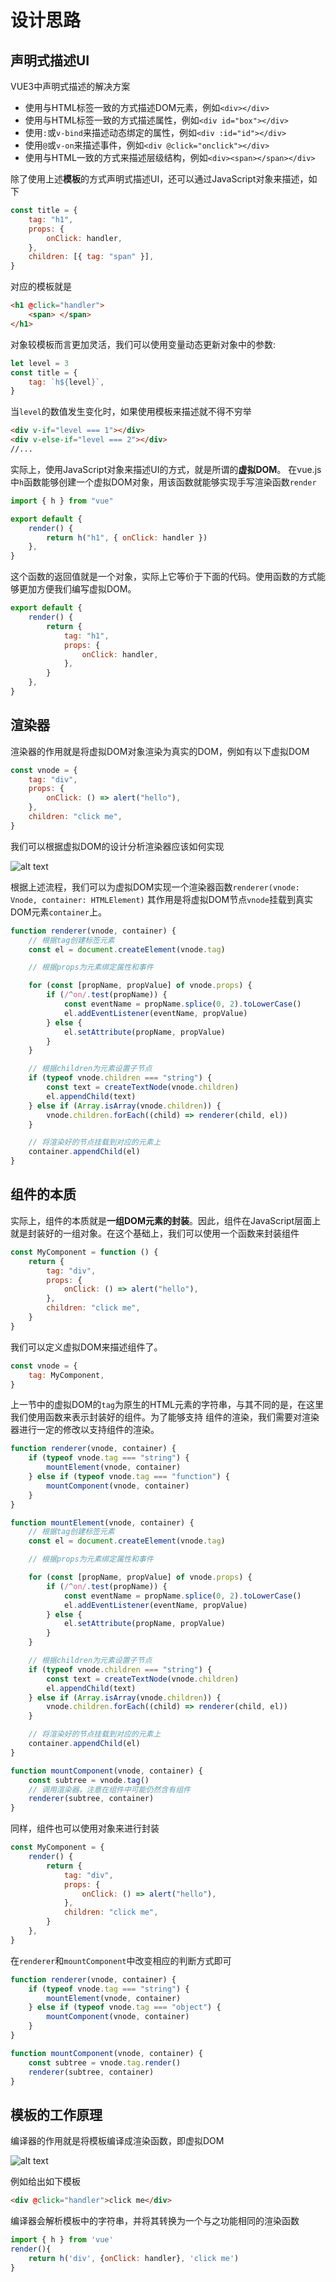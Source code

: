 # 设计思路

## 声明式描述UI

VUE3中声明式描述的解决方案

-   使用与HTML标签一致的方式描述DOM元素，例如`<div></div>`
-   使用与HTML标签一致的方式描述属性，例如`<div id="box"></div>`
-   使用`:`或`v-bind`来描述动态绑定的属性，例如`<div :id="id"></div>`
-   使用`@`或`v-on`来描述事件，例如`<div @click="onclick"></div>`
-   使用与HTML一致的方式来描述层级结构，例如`<div><span></span></div>`

除了使用上述**模板**的方式声明式描述UI，还可以通过JavaScript对象来描述，如下

```js
const title = {
    tag: "h1",
    props: {
        onClick: handler,
    },
    children: [{ tag: "span" }],
}
```

对应的模板就是

```html
<h1 @click="handler">
    <span> </span>
</h1>
```

对象较模板而言更加灵活，我们可以使用变量动态更新对象中的参数:

```js
let level = 3
const title = {
    tag: `h${level}`,
}
```

当`level`的数值发生变化时，如果使用模板来描述就不得不穷举

```html
<div v-if="level === 1"></div>
<div v-else-if="level === 2"></div>
//...
```

实际上，使用JavaScript对象来描述UI的方式，就是所谓的**虚拟DOM**。
在vue.js中`h`函数能够创建一个虚拟DOM对象，用该函数就能够实现手写渲染函数`render`

```js
import { h } from "vue"

export default {
    render() {
        return h("h1", { onClick: handler })
    },
}
```

这个函数的返回值就是一个对象，实际上它等价于下面的代码。使用函数的方式能够更加方便我们编写虚拟DOM。

```js
export default {
    render() {
        return {
            tag: "h1",
            props: {
                onClick: handler,
            },
        }
    },
}
```

## 渲染器

渲染器的作用就是将虚拟DOM对象渲染为真实的DOM，例如有以下虚拟DOM

```js
const vnode = {
    tag: "div",
    props: {
        onClick: () => alert("hello"),
    },
    children: "click me",
}
```

我们可以根据虚拟DOM的设计分析渲染器应该如何实现

![alt text](static/renderer.png)

根据上述流程，我们可以为虚拟DOM实现一个渲染器函数`renderer(vnode: Vnode, container: HTMLElement)`
其作用是将虚拟DOM节点`vnode`挂载到真实DOM元素`container`上。

```js
function renderer(vnode, container) {
    // 根据tag创建标签元素
    const el = document.createElement(vnode.tag)

    // 根据props为元素绑定属性和事件

    for (const [propName, propValue] of vnode.props) {
        if (/^on/.test(propName)) {
            const eventName = propName.splice(0, 2).toLowerCase()
            el.addEventListener(eventName, propValue)
        } else {
            el.setAttribute(propName, propValue)
        }
    }

    // 根据children为元素设置子节点
    if (typeof vnode.children === "string") {
        const text = createTextNode(vnode.children)
        el.appendChild(text)
    } else if (Array.isArray(vnode.children)) {
        vnode.children.forEach((child) => renderer(child, el))
    }

    // 将渲染好的节点挂载到对应的元素上
    container.appendChild(el)
}
```

## 组件的本质

实际上，组件的本质就是**一组DOM元素的封装**。因此，组件在JavaScript层面上就是封装好的一组对象。在这个基础上，我们可以使用一个函数来封装组件

```js
const MyComponent = function () {
    return {
        tag: "div",
        props: {
            onClick: () => alert("hello"),
        },
        children: "click me",
    }
}
```

我们可以定义虚拟DOM来描述组件了。

```js
const vnode = {
    tag: MyComponent,
}
```

上一节中的虚拟DOM的`tag`为原生的HTML元素的字符串，与其不同的是，在这里我们使用函数来表示封装好的组件。为了能够支持
组件的渲染，我们需要对渲染器进行一定的修改以支持组件的渲染。

```js
function renderer(vnode, container) {
    if (typeof vnode.tag === "string") {
        mountElement(vnode, container)
    } else if (typeof vnode.tag === "function") {
        mountComponent(vnode, container)
    }
}

function mountElement(vnode, container) {
    // 根据tag创建标签元素
    const el = document.createElement(vnode.tag)

    // 根据props为元素绑定属性和事件

    for (const [propName, propValue] of vnode.props) {
        if (/^on/.test(propName)) {
            const eventName = propName.splice(0, 2).toLowerCase()
            el.addEventListener(eventName, propValue)
        } else {
            el.setAttribute(propName, propValue)
        }
    }

    // 根据children为元素设置子节点
    if (typeof vnode.children === "string") {
        const text = createTextNode(vnode.children)
        el.appendChild(text)
    } else if (Array.isArray(vnode.children)) {
        vnode.children.forEach((child) => renderer(child, el))
    }

    // 将渲染好的节点挂载到对应的元素上
    container.appendChild(el)
}

function mountComponent(vnode, container) {
    const subtree = vnode.tag()
    // 调用渲染器，注意在组件中可能仍然含有组件
    renderer(subtree, container)
}
```

同样，组件也可以使用对象来进行封装

```js
const MyComponent = {
    render() {
        return {
            tag: "div",
            props: {
                onClick: () => alert("hello"),
            },
            children: "click me",
        }
    },
}
```

在`renderer`和`mountComponent`中改变相应的判断方式即可

```js
function renderer(vnode, container) {
    if (typeof vnode.tag === "string") {
        mountElement(vnode, container)
    } else if (typeof vnode.tag === "object") {
        mountComponent(vnode, container)
    }
}

function mountComponent(vnode, container) {
    const subtree = vnode.tag.render()
    renderer(subtree, container)
}
```

## 模板的工作原理

编译器的作用就是将模板编译成渲染函数，即虚拟DOM

![alt text](static/template.png)

例如给出如下模板

```html
<div @click="handler">click me</div>
```

编译器会解析模板中的字符串，并将其转换为一个与之功能相同的渲染函数

```js
import { h } from 'vue'
render(){
    return h('div', {onClick: handler}, 'click me')
}
```
